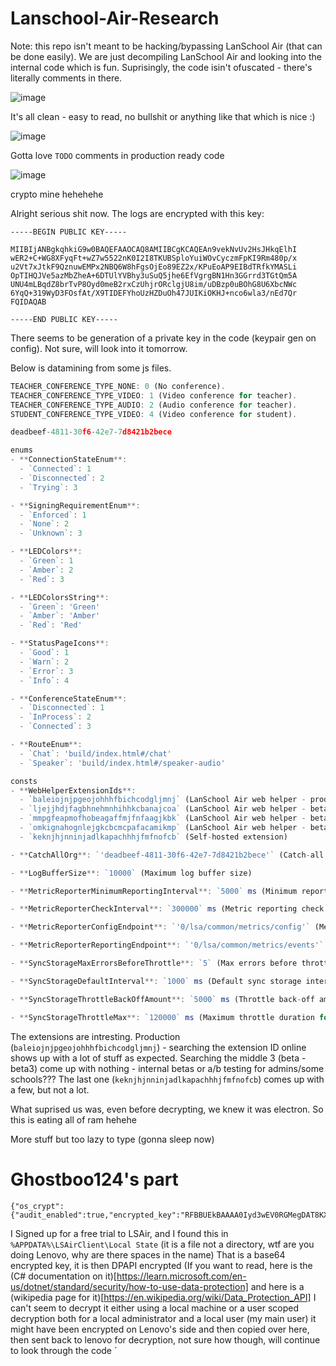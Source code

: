 # Lanschool-Air-Research



Note: this repo isn't meant to be hacking/bypassing LanSchool Air (that can be done easily). We are just decompiling LanSchool Air and looking into the internal code which is fun.
Suprisingly, the code isin't ofuscated - there's literally comments in there.




![image](https://github.com/user-attachments/assets/0cdc2cff-009d-4acb-af3a-dccc4e28cea2)

It's all clean - easy to read, no bullshit or anything like that which is nice :)

![image](https://github.com/user-attachments/assets/6563a3d0-3dd6-4d87-943a-300285c81955)

Gotta love `TODO` comments in production ready code

![image](https://github.com/user-attachments/assets/60a06a13-e0a8-428f-a453-7f7d8c789a71)

crypto mine hehehehe




Alright serious shit now.
The logs are encrypted with this key:


```
-----BEGIN PUBLIC KEY-----

MIIBIjANBgkqhkiG9w0BAQEFAAOCAQ8AMIIBCgKCAQEAn9vekNvUv2HsJHkqElhI
wER2+C+WG8XFyqFt+wZ7w5522nK0I2I8TKUBSploYuiWOvCyczmFpKI9Rm480p/x
u2Vt7xJtkF9QznuwEMPx2NBQ6W8hFgsOjEo89EZ2x/KPuEoAP9EIBdTRfkYMASLi
OpTIHQJVe5azMbZheA+6DTUlYVBhy3uSuQ5jhe6EfVgrgBN1Hn3GGrrd3TGtQm5A
UNU4mLBqdZ8brTvP8Oyd0meB2rxCzUhjrORclgjU8im/uDBzp0uBOhG8U6XbcNWc
6YqQ+319WyD3FOsfAt/X9TIDEFYhoUzHZDuOh47JUIKiOKHJ+nco6wla3/nEd7Qr
FQIDAQAB

-----END PUBLIC KEY-----
```

There seems to be generation of a private key in the code (keypair gen on config). Not sure, will look into it tomorrow.


Below is datamining from some js files.

```js
TEACHER_CONFERENCE_TYPE_NONE: 0 (No conference).
TEACHER_CONFERENCE_TYPE_VIDEO: 1 (Video conference for teacher).
TEACHER_CONFERENCE_TYPE_AUDIO: 2 (Audio conference for teacher).
STUDENT_CONFERENCE_TYPE_VIDEO: 4 (Video conference for student).
```


```js
deadbeef-4811-30f6-42e7-7d8421b2bece
```


```js
enums
- **ConnectionStateEnum**:
  - `Connected`: 1
  - `Disconnected`: 2
  - `Trying`: 3

- **SigningRequirementEnum**:
  - `Enforced`: 1
  - `None`: 2
  - `Unknown`: 3

- **LEDColors**:
  - `Green`: 1
  - `Amber`: 2
  - `Red`: 3

- **LEDColorsString**:
  - `Green`: 'Green'
  - `Amber`: 'Amber'
  - `Red`: 'Red'

- **StatusPageIcons**:
  - `Good`: 1
  - `Warn`: 2
  - `Error`: 3
  - `Info`: 4

- **ConferenceStateEnum**:
  - `Disconnected`: 1
  - `InProcess`: 2
  - `Connected`: 3

- **RouteEnum**:
  - `Chat`: 'build/index.html#/chat'
  - `Speaker`: 'build/index.html#/speaker-audio'

consts
- **WebHelperExtensionIds**:
  - `baleiojnjpgeojohhhfbichcodgljmnj` (LanSchool Air web helper - production)
  - `ljejjhdjfagbhnehmnhihhkcbanajcoa` (LanSchool Air web helper - beta)
  - `mmpgfeapmofhobeagaffmjfnfaagjkbk` (LanSchool Air web helper - beta 2)
  - `omkignahognlejgkcbcmcpafacamikmp` (LanSchool Air web helper - beta 3)
  - `keknjhjnninjadlkapachhhjfmfnofcb` (Self-hosted extension)

- **CatchAllOrg**: `'deadbeef-4811-30f6-42e7-7d8421b2bece'` (Catch-all organization ID)

- **LogBufferSize**: `10000` (Maximum log buffer size)

- **MetricReporterMinimumReportingInterval**: `5000` ms (Minimum reporting interval for metrics)

- **MetricReporterCheckInterval**: `300000` ms (Metric reporting check interval)

- **MetricReporterConfigEndpoint**: `'0/lsa/common/metrics/config'` (Metric reporting config endpoint)

- **MetricReporterReportingEndpoint**: `'0/lsa/common/metrics/events'` (Metric reporting endpoint)

- **SyncStorageMaxErrorsBeforeThrottle**: `5` (Max errors before throttling sync storage)

- **SyncStorageDefaultInterval**: `1000` ms (Default sync storage interval)

- **SyncStorageThrottleBackOffAmount**: `5000` ms (Throttle back-off amount for sync storage)

- **SyncStorageThrottleMax**: `120000` ms (Maximum throttle duration for sync storage)
```


The extensions are intresting. Production (`baleiojnjpgeojohhhfbichcodgljmnj`) - searching the extension ID online shows up with a lot of stuff as expected. Searching the middle 3 (beta - beta3) come up with nothing - internal betas or a/b testing for admins/some schools???
The last one (`keknjhjnninjadlkapachhhjfmfnofcb`) comes up with a few, but not a lot.


What suprised us was, even before decrypting, we knew it was electron. So this is eating all of ram hehehe


More stuff but too lazy to type (gonna sleep now)

# Ghostboo124's part
```
{"os_crypt":{"audit_enabled":true,"encrypted_key":"RFBBUEkBAAAA0Iyd3wEV0RGMegDAT8KX6wEAAAB4eY8ERg3KQYIcJeDyuk/WEAAAABIAAABDAGgAcgBvAG0AaQB1AG0AAAAQZgAAAAEAACAAAAAxQc9mRY+n5sZCzBPZ/744elq8DqYs/WISU3joiFzokQAAAAAOgAAAAAIAACAAAAC/bQaAQjkbd0xpEwiTgB0Hk3VIIzG44xe0WWJtzX4flzAAAAAsGz9T1Otxr1UY1TxldgAFyjVlpigHUYPBD4iCjBYThkHHHAXDG8focMU5q+3NTkxAAAAAMs/XYx2CVPGhIor2qTtibBrJjYn3FgSQj+jDSbAqU7AeAlmTXn2L5EbRa6D4oBpdsAmQs32SKlFZnhA1F34TgQ=="}}
```
I Signed up for a free trial to LSAir, and I found this in `%APPDATA%\LSAirClient\Local State` (it is a file not a directory, wtf are you doing Lenovo, why are there spaces in the name) That is a base64 encrypted key, it is then DPAPI encrypted (If you want to read, here is the (C# documentation on it)[https://learn.microsoft.com/en-us/dotnet/standard/security/how-to-use-data-protection] and here is a (wikipedia page for it)[https://en.wikipedia.org/wiki/Data_Protection_API] I can't seem to decrypt it either using a local machine or a user scoped decryption both for a local administrator and a local user (my main user) it might have been encrypted on Lenovo's side and then copied over here, then sent back to lenovo for decryption, not sure how though, will continue to look through the code
`
